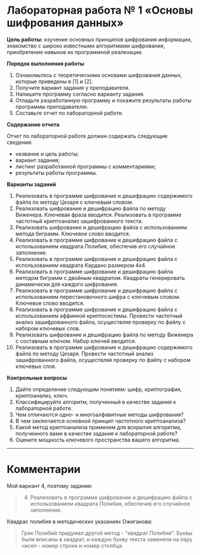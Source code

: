 # Лабораторная работа № 1 «Основы  шифрования данных»

**Цель работы:** изучение основных принципов шифрования информации, знакомство
с широко известными алгоритмами шифрования, приобретение навыков их программной
реализации. 

**Порядок выполнения работы** 

1. Ознакомьтесь с теоретическими основами шифрования данных, которые приведены
   в [1] и [2].  
2. Получите вариант задания у преподавателя. 
3. Напишите программу согласно варианту задания. 
4. Отладьте разработанную программу и покажите результаты работы программы
   преподавателю. 
5.  Составьте отчет по лабораторной работе. 

**Содержание отчета** 

Отчет по лабораторной работе должен содержать следующие 
сведения: 

- название и цель работы; 
- вариант задания; 
- листинг разработанной программы с комментариями; 
- результаты работы программы. 

**Варианты заданий** 

1. Реализовать в программе шифрование и дешифрацию содержимого файла по методу
   Цезаря с ключевым словом. 
2. Реализовать шифрование и дешифрацию файла по методу Виженера. Ключевая фраза
   вводится. Реализовать в программе частотный криптоанализ зашифрованного
   текста. 
3. Реализовать шифрование и дешифрацию файла с использованием метода биграмм.
   Ключевое слово вводится. 
4. Реализовать в программе шифрование и дешифрацию файла с использованием
   квадрата Полибия, обеспечив его случайное заполнение. 
5. Реализовать в программе шифрование и дешифрацию файла с использованием
   квадрата Кардано размером 4х4. 
6. Реализовать в программе шифрование и дешифрацию файла методом биграмм с
   двойным квадратом. Квадраты генерировать динамически для каждого шифрования. 
7. Реализовать в программе шифрование и дешифрацию файла с использованием
   перестановочного шифра с ключевым словом. Ключевое слово вводится. 
8. Реализовать в программе шифрование и дешифрацию файла  с использованием
   аффинной криптосистемы. Провести частотный анализ зашифрованного файла,
   осуществляя проверку по файлу с набором ключевых слов. 
9. Реализовать шифрование и дешифрацию файла по методу Виженера с составным
   ключом. Набор ключей вводится. 
10. Реализовать в программе шифрование и дешифрацию содержимого файла по методу
    Цезаря. Провести частотный анализ зашифрованного файла, осуществляя
    проверку по файлу с набором ключевых слов. 

**Контрольные вопросы** 

1. Дайте определение  следующим понятиям: шифр, криптография, криптоанализ, ключ.
2. Классифицируйте алгоритм, полученный в качестве задания к лабораторной работе. 
3. Чем отличаются одно- и многоалфавитные методы шифрования? 
4. В чем заключается основной принцип частотного криптоанализа? 
5. Какой метод криптоанализа применим для вскрытия алгоритма, полученного вами
   в качестве задания к лабораторной работе? 
6. Оцените мощность ключевого пространства вашего алгоритма.

- - -

# Комментарии

Мой вариант 4, поэтому задание:

> 4. Реализовать в программе шифрование и дешифрацию файла с использованием
>    квадрата Полибия, обеспечив его случайное заполнение. 

Квадрас полибия в методических указаниях Ожиганова:

> Грек Полибий придумал другой метод - "квадрат Полибия". Буквы были вписаны в
> квадрат, и каждую букву текста заменяли на пару чисел - номер строки и номер
> столбца.

